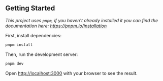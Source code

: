 ## Getting Started

_This project uses `pnpm`, if you haven't already installed it you can find the
documentation here: https://pnpm.io/installation_

First, install dependencies:

```bash
pnpm install
```

Then, run the development server:

```bash
pnpm dev
```

Open [http://localhost:3000](http://localhost:3000) with your browser to see the
result.
